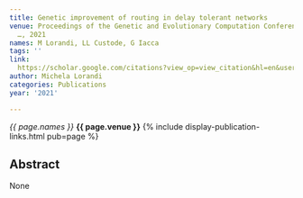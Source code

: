 ```yaml
---
title: Genetic improvement of routing in delay tolerant networks
venue: Proceedings of the Genetic and Evolutionary Computation Conference Companion
  …, 2021
names: M Lorandi, LL Custode, G Iacca
tags: ''
link: 
  https://scholar.google.com/citations?view_op=view_citation&hl=en&user=USpEfyQAAAAJ&pagesize=100&sortby=pubdate&citation_for_view=USpEfyQAAAAJ:u5HHmVD_uO8C
author: Michela Lorandi
categories: Publications
year: '2021'

---
```


*{{ page.names }}*
**{{ page.venue }}**
{% include display-publication-links.html pub=page %}
## Abstract

None